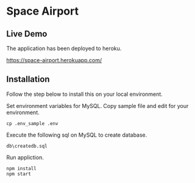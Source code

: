 # Space Airport
## Live Demo
The application has been deployed to heroku. 

https://space-airport.herokuapp.com/


## Installation 
Follow the step below to install this on your local environment. 

Set environment variables for MySQL. Copy sample file and edit for your environment.
```
cp .env_sample .env
```

Execute the following sql on MySQL to create database.
```
db\createdb.sql
```

Run appliction. 
```
npm install 
npm start
```
